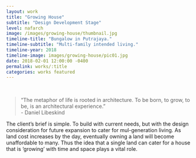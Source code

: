 ```yaml
---
layout: work
title: "Growing House"
subtitle: "Design Development Stage"
level: nafarch
image: /images/growing-house/thumbnail.jpg
timeline-title: "Bungalow in Putrajaya."
timeline-subtitle: "Multi-family intended living."
timeline-year: 2018
timeline-image: images/growing-house/pic01.jpg
date: 2018-02-01 12:00:00 -0400
permalink: works/:title
categories: works featured
---
```


<section>
  <div class="row">
    <div class="8u 12u$(medium)">
      <span class="image fit"><img src="{{ site.baseurl }}/images/growing-house/pic01.jpg" alt="" /></span>
      <span class="image fit"><img src="{{ site.baseurl }}/images/growing-house/pic02.jpg" alt="" /></span>
      <span class="image fit"><img src="{{ site.baseurl }}/images/growing-house/pic03.jpg" alt="" /></span>
      <span class="image fit"><img src="{{ site.baseurl }}/images/growing-house/pic04.jpg" alt="" /></span>
      <span class="image fit"><img src="{{ site.baseurl }}/images/growing-house/pic05.jpg" alt="" /></span>
      <span class="image fit"><img src="{{ site.baseurl }}/images/growing-house/pic06.jpg" alt="" /></span>
    </div>
    <div class="4u$ 12u$(medium) important(medium)">
      <blockquote>
        “The metaphor of life is rooted in architecture. To be born, to grow, to be, is an architectural experience.” 
        <br />
        - Daniel Libeskind
      </blockquote>
      <p>
        The client’s brief is simple. To build with current needs, but with the design consideration for future 
        expansion to cater for mul-generation living. As land cost increases by the day, eventually owning a land will 
        become unaffordable to many. Thus the idea that a single land can cater for a house that is ‘growing’ with time 
        and space plays a vital role. 
      </p>     
    </div>
  </div>
</section>
